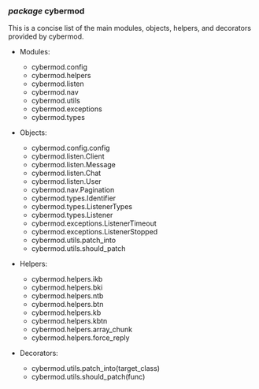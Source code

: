 ### *package* cybermod

This is a concise list of the main modules, objects, helpers, and decorators provided by cybermod.

- Modules:
    - cybermod.config
    - cybermod.helpers
    - cybermod.listen
    - cybermod.nav
    - cybermod.utils
    - cybermod.exceptions
    - cybermod.types

- Objects:
    - cybermod.config.config
    - cybermod.listen.Client
    - cybermod.listen.Message
    - cybermod.listen.Chat
    - cybermod.listen.User
    - cybermod.nav.Pagination
    - cybermod.types.Identifier
    - cybermod.types.ListenerTypes
    - cybermod.types.Listener
    - cybermod.exceptions.ListenerTimeout
    - cybermod.exceptions.ListenerStopped
    - cybermod.utils.patch_into
    - cybermod.utils.should_patch

- Helpers:
    - cybermod.helpers.ikb
    - cybermod.helpers.bki
    - cybermod.helpers.ntb
    - cybermod.helpers.btn
    - cybermod.helpers.kb
    - cybermod.helpers.kbtn
    - cybermod.helpers.array_chunk
    - cybermod.helpers.force_reply

- Decorators:
    - cybermod.utils.patch_into(target_class)
    - cybermod.utils.should_patch(func)
